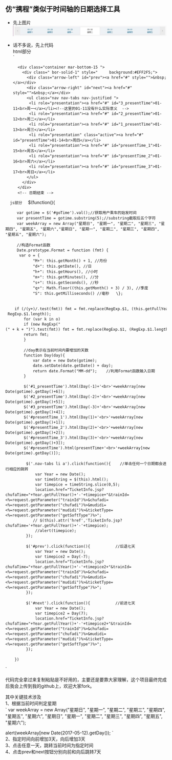 ## 仿“携程”类似于时间轴的日期选择工具  
* 先上图片  
![图片](/img/zhou.png)  
* 话不多说，先上代码  
html部分  
`  		
		<!-- 日期开始 -->  

		<div class="container mar-bottom-15 ">	
          <div class=" bor-solid-1" style=" 	background:#EFF2F5;">	
            <div class="arrow-left" id="prev"><a href="#" style="">&nbsp;</a></div>
            <div class="arrow-right" id="next"><a href="#" style="">&nbsp;</a></div>
            <ul class="nav nav-tabs nav-justified ">
             <li role="presentation"><a href="#" id="3_presentTime">01-11<br>周一</a></li><!--这里的01-11没有什么实际意义  -->
             <li role="presentation"><a href="#" id="2_presentTime">01-12<br>周二</a></li>
             <li role="presentation"><a href="#" id="1_presentTime">01-13<br>周三</a></li>
             <li role="presentation" class="active"><a href="#" id="presentTime">01-14<br>周四</a></li>
             <li role="presentation"><a href="#" id="presentTime_1">01-15<br>周五</a></li>
             <li role="presentation"><a href="#" id="presentTime_2">01-16<br>周六</a></li>
             <li role="presentation"><a href="#" id="presentTime_3">01-17<br>周日</a></li>
            </ul>
          </div>
        </div>
        <!-- 日期结束 -->  
`  
js部分  
 `  	$(function(){

         var gotime = $('#goTime').val();//获取用户乘车的始发时间
         var presentTime = gotime.substring(5);//substring截取后五个字符
         var weekArray = new Array("星期日", "星期一", "星期二", "星期三", "星期四", "星期五", "星期六","星期日", "星期一", "星期二", "星期三", "星期四", "星期五", "星期六");

         //构造Format函数
         Date.prototype.Format = function (fmt) {  
          var o = {  
		        "M+": this.getMonth() + 1, //月份   
		        "d+": this.getDate(), //日   
		        "h+": this.getHours(), //小时   
		        "m+": this.getMinutes(), //分   
		        "s+": this.getSeconds(), //秒   
		        "q+": Math.floor((this.getMonth() + 3) / 3), //季度   
		        "S": this.getMilliseconds() //毫秒   \};  

            if (/(y+)/.test(fmt)) fmt = fmt.replace(RegExp.$1, (this.getFullYear() + "").substr(4 - RegExp.$1.length));  
            for (var k in o)  
            if (new RegExp("(" + k + ")").test(fmt)) fmt = fmt.replace(RegExp.$1, (RegExp.$1.length == 1) ? (o[k]) : (("00" + o[k]).substr(("" + o[k]).length)));  
            return fmt;  
            }

            //day表示在当前时间内要增加的天数
            function Day(day){
                var date = new Date(gotime);
                date.setDate(date.getDate() + day);
                return date.Format("MM-dd");    //利用Format函数输入日期
            }  

            $('#1_presentTime').html(Day(-1)+'<br>'+weekArray[new Date(gotime).getDay()+6]);
            $('#2_presentTime').html(Day(-2)+'<br>'+weekArray[new Date(gotime).getDay()+5]);
            $('#3_presentTime').html(Day(-3)+'<br>'+weekArray[new Date(gotime).getDay()+4]);
            $('#presentTime_1').html(Day(1)+'<br>'+weekArray[new Date(gotime).getDay()+1]);
            $('#presentTime_2').html(Day(2)+'<br>'+weekArray[new Date(gotime).getDay()+2]);
            $('#presentTime_3').html(Day(3)+'<br>'+weekArray[new Date(gotime).getDay()+3]);
            $('#presentTime').html(presentTime+'<br>'+weekArray[new Date(gotime).getDay()]);

             $('.nav-tabs li a').click(function(){    //单击任何一个日期都会进行相应的跳转
                 var Year = new Date();
                 var timeString = $(this).html();
                 var timepice = timeString.slice(0,5);
                 location.href="TicketInfo.jsp?chufaTime="+Year.getFullYear()+'-'+timepice+"&trainId=<%=request.getParameter("trainId")%>&chufadi=<%=request.getParameter("chufadi")%>&mudidi=<%=request.getParameter("mudidi")%>&ticketType=<%=request.getParameter("getSoftType")%>";
                // $(this).attr('href','TicketInfo.jsp?chufaTime='+Year.getFullYear()+'-'+timepice);
                 //alert(timepice);
             });
             
             $('#prev').click(function(){           //后退七天
                 var Year = new Date();
                 var timepice2 = Day(-7);
                 location.href="TicketInfo.jsp?chufaTime="+Year.getFullYear()+'-'+timepice2+"&trainId=<%=request.getParameter("trainId")%>&chufadi=<%=request.getParameter("chufadi")%>&mudidi=<%=request.getParameter("mudidi")%>&ticketType=<%=request.getParameter("getSoftType")%>";
             });
             
             $('#next').click(function(){           //前进七天
                 var Year = new Date();
                 var timepice2 = Day(7);
                 location.href="TicketInfo.jsp?chufaTime="+Year.getFullYear()+'-'+timepice2+"&trainId=<%=request.getParameter("trainId")%>&chufadi=<%=request.getParameter("chufadi")%>&mudidi=<%=request.getParameter("mudidi")%>&ticketType=<%=request.getParameter("getSoftType")%>";
             });
           
        })  
`    

代码完全拿过来复制粘贴是不好用的，主要还是要靠大家理解，这个项目最终完成后我会上传到我的github上，欢迎大家fork。  

其中关键技术涉及  
1、根据当前时间判定星期    
` 
var weekArray = new Array("星期日", "星期一", "星期二", "星期三", "星期四", "星期五", "星期六",  "星期日", "星期一", "星期二", "星期三", "星期四", "星期五", "星期六");	

alert(weekArray[new Date(2017-05-12).getDay());
`    
2、指定时间向前增加3天，向后增加3天  
3、点击任意一天，跳转当前时间为指定时间  
4、点击prev和next按钮分别向前和向后跳转7天
